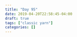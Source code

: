```yaml
---
title: "Day 95"
date: 2019-04-20T22:58:45-04:00
draft: true
tags: ["classic yarn"]
categories: []
---
```

